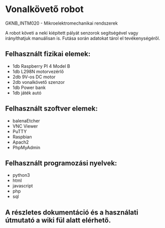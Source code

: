 # Vonalkövető robot
GKNB_INTM020 - Mikroelektromechanikai rendszerek

A robot követi a neki kiépített pályát senzorok segítségével vagy irányíthatjuk manuálisan is. 
Futása során adatokat tárol el tevékenységéről. 

## Felhasznált fizikai elemek:
* 1db Raspberry PI 4 Model B 
* 1db L298N motorvezérlő
* 2db 9V-os DC motor
* 2db vonalkövető szenzor
* 1db Power bank
* 1db játék autó

## Felhasznált szoftver elemek:
* balenaEtcher
* VNC Viewer
* PuTTY
* Raspbian
* Apach2
* PhpMyAdmin

## Felhasznált programozási nyelvek:
* python3
* html 
* javascript
* php
* sql

## A részletes dokumentáció és a használati útmutató a wiki fül alatt elérhető.
